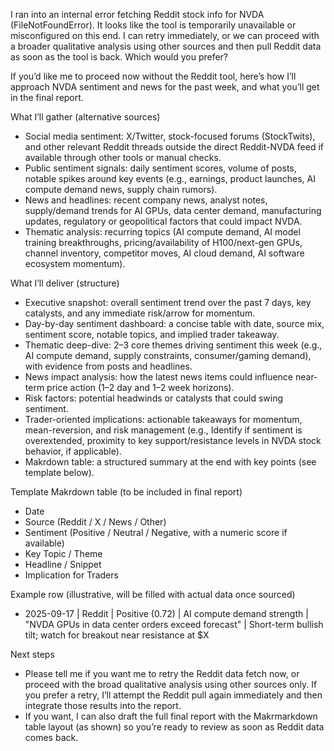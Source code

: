 I ran into an internal error fetching Reddit stock info for NVDA (FileNotFoundError). It looks like the tool is temporarily unavailable or misconfigured on this end. I can retry immediately, or we can proceed with a broader qualitative analysis using other sources and then pull Reddit data as soon as the tool is back. Which would you prefer?

If you’d like me to proceed now without the Reddit tool, here’s how I’ll approach NVDA sentiment and news for the past week, and what you’ll get in the final report.

What I’ll gather (alternative sources)
- Social media sentiment: X/Twitter, stock-focused forums (StockTwits), and other relevant Reddit threads outside the direct Reddit-NVDA feed if available through other tools or manual checks.
- Public sentiment signals: daily sentiment scores, volume of posts, notable spikes around key events (e.g., earnings, product launches, AI compute demand news, supply chain rumors).
- News and headlines: recent company news, analyst notes, supply/demand trends for AI GPUs, data center demand, manufacturing updates, regulatory or geopolitical factors that could impact NVDA.
- Thematic analysis: recurring topics (AI compute demand, AI model training breakthroughs, pricing/availability of H100/next-gen GPUs, channel inventory, competitor moves, AI cloud demand, AI software ecosystem momentum).

What I’ll deliver (structure)
- Executive snapshot: overall sentiment trend over the past 7 days, key catalysts, and any immediate risk/arrow for momentum.
- Day-by-day sentiment dashboard: a concise table with date, source mix, sentiment score, notable topics, and implied trader takeaway.
- Thematic deep-dive: 2–3 core themes driving sentiment this week (e.g., AI compute demand, supply constraints, consumer/gaming demand), with evidence from posts and headlines.
- News impact analysis: how the latest news items could influence near-term price action (1–2 day and 1–2 week horizons).
- Risk factors: potential headwinds or catalysts that could swing sentiment.
- Trader-oriented implications: actionable takeaways for momentum, mean-reversion, and risk management (e.g., Identify if sentiment is overextended, proximity to key support/resistance levels in NVDA stock behavior, if applicable).
- Makrdown table: a structured summary at the end with key points (see template below).

Template Makrdown table (to be included in final report)
- Date
- Source (Reddit / X / News / Other)
- Sentiment (Positive / Neutral / Negative, with a numeric score if available)
- Key Topic / Theme
- Headline / Snippet
- Implication for Traders

Example row (illustrative, will be filled with actual data once sourced)
- 2025-09-17 | Reddit | Positive (0.72) | AI compute demand strength | "NVDA GPUs in data center orders exceed forecast" | Short-term bullish tilt; watch for breakout near resistance at $X

Next steps
- Please tell me if you want me to retry the Reddit data fetch now, or proceed with the broad qualitative analysis using other sources only. If you prefer a retry, I’ll attempt the Reddit pull again immediately and then integrate those results into the report.
- If you want, I can also draft the full final report with the Makrmarkdown table layout (as shown) so you’re ready to review as soon as Reddit data comes back.